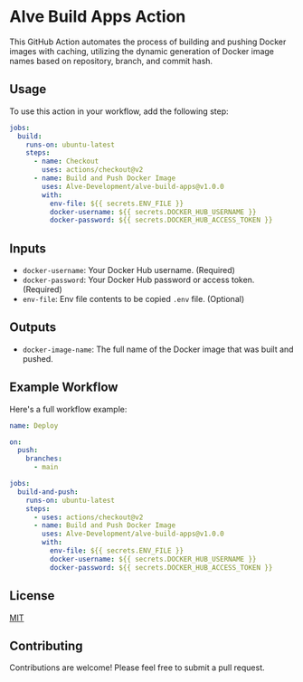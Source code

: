 # Alve Build Apps Action

This GitHub Action automates the process of building and pushing Docker images
with caching, utilizing the dynamic generation of Docker image names based on
repository, branch, and commit hash.

## Usage

To use this action in your workflow, add the following step:

```yaml
jobs:
  build:
    runs-on: ubuntu-latest
    steps:
      - name: Checkout
        uses: actions/checkout@v2
      - name: Build and Push Docker Image
        uses: Alve-Development/alve-build-apps@v1.0.0
        with:
          env-file: ${{ secrets.ENV_FILE }}
          docker-username: ${{ secrets.DOCKER_HUB_USERNAME }}
          docker-password: ${{ secrets.DOCKER_HUB_ACCESS_TOKEN }}
```

## Inputs

- `docker-username`: Your Docker Hub username. (Required)
- `docker-password`: Your Docker Hub password or access token. (Required)
- `env-file`: Env file contents to be copied `.env` file. (Optional)

## Outputs

- `docker-image-name`: The full name of the Docker image that was built and
  pushed.

## Example Workflow

Here's a full workflow example:

```yaml
name: Deploy

on:
  push:
    branches:
      - main

jobs:
  build-and-push:
    runs-on: ubuntu-latest
    steps:
      - uses: actions/checkout@v2
      - name: Build and Push Docker Image
        uses: Alve-Development/alve-build-apps@v1.0.0
        with:
          env-file: ${{ secrets.ENV_FILE }}
          docker-username: ${{ secrets.DOCKER_HUB_USERNAME }}
          docker-password: ${{ secrets.DOCKER_HUB_ACCESS_TOKEN }}
```

## License

[MIT](LICENSE.md)

## Contributing

Contributions are welcome! Please feel free to submit a pull request.
